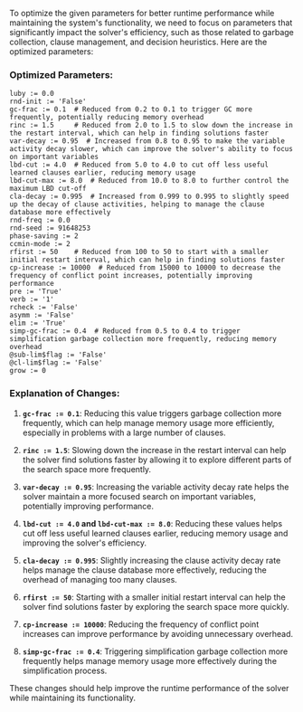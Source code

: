 To optimize the given parameters for better runtime performance while maintaining the system's functionality, we need to focus on parameters that significantly impact the solver's efficiency, such as those related to garbage collection, clause management, and decision heuristics. Here are the optimized parameters:

### Optimized Parameters:
```plaintext
luby := 0.0
rnd-init := 'False'
gc-frac := 0.1  # Reduced from 0.2 to 0.1 to trigger GC more frequently, potentially reducing memory overhead
rinc := 1.5     # Reduced from 2.0 to 1.5 to slow down the increase in the restart interval, which can help in finding solutions faster
var-decay := 0.95  # Increased from 0.8 to 0.95 to make the variable activity decay slower, which can improve the solver's ability to focus on important variables
lbd-cut := 4.0  # Reduced from 5.0 to 4.0 to cut off less useful learned clauses earlier, reducing memory usage
lbd-cut-max := 8.0  # Reduced from 10.0 to 8.0 to further control the maximum LBD cut-off
cla-decay := 0.995  # Increased from 0.999 to 0.995 to slightly speed up the decay of clause activities, helping to manage the clause database more effectively
rnd-freq := 0.0
rnd-seed := 91648253
phase-saving := 2
ccmin-mode := 2
rfirst := 50    # Reduced from 100 to 50 to start with a smaller initial restart interval, which can help in finding solutions faster
cp-increase := 10000  # Reduced from 15000 to 10000 to decrease the frequency of conflict point increases, potentially improving performance
pre := 'True'
verb := '1'
rcheck := 'False'
asymm := 'False'
elim := 'True'
simp-gc-frac := 0.4  # Reduced from 0.5 to 0.4 to trigger simplification garbage collection more frequently, reducing memory overhead
@sub-lim$flag := 'False'
@cl-lim$flag := 'False'
grow := 0
```

### Explanation of Changes:
1. **`gc-frac := 0.1`**: Reducing this value triggers garbage collection more frequently, which can help manage memory usage more efficiently, especially in problems with a large number of clauses.

2. **`rinc := 1.5`**: Slowing down the increase in the restart interval can help the solver find solutions faster by allowing it to explore different parts of the search space more frequently.

3. **`var-decay := 0.95`**: Increasing the variable activity decay rate helps the solver maintain a more focused search on important variables, potentially improving performance.

4. **`lbd-cut := 4.0` and `lbd-cut-max := 8.0`**: Reducing these values helps cut off less useful learned clauses earlier, reducing memory usage and improving the solver's efficiency.

5. **`cla-decay := 0.995`**: Slightly increasing the clause activity decay rate helps manage the clause database more effectively, reducing the overhead of managing too many clauses.

6. **`rfirst := 50`**: Starting with a smaller initial restart interval can help the solver find solutions faster by exploring the search space more quickly.

7. **`cp-increase := 10000`**: Reducing the frequency of conflict point increases can improve performance by avoiding unnecessary overhead.

8. **`simp-gc-frac := 0.4`**: Triggering simplification garbage collection more frequently helps manage memory usage more effectively during the simplification process.

These changes should help improve the runtime performance of the solver while maintaining its functionality.